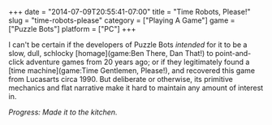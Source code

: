 +++
date = "2014-07-09T20:55:41-07:00"
title = "Time Robots, Please!"
slug = "time-robots-please"
category = ["Playing A Game"]
game = ["Puzzle Bots"]
platform = ["PC"]
+++

I can't be certain if the developers of Puzzle Bots <i>intended</i> for it to be a slow, dull, schlocky [homage](game:Ben There, Dan That!) to point-and-click adventure games from 20 years ago; or if they legitimately found a [time machine](game:Time Gentlemen, Please!), and recovered this game from Lucasarts circa 1990.  But deliberate or otherwise, its primitive mechanics and flat narrative make it hard to maintain any amount of interest in.

<i>Progress: Made it to the kitchen.</i>
